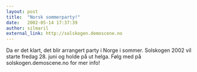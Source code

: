 ```yaml
---
layout: post
title:  "Norsk sommerparty!"
date:   2002-05-14 17:37:39
author: silmaril
external_link: http://solskogen.demoscene.no
---
```

Da er det klart, det blir arrangert party i Norge i sommer. Solskogen
2002 vil starte fredag 28. juni og holde på ut helga. Følg med på
solskogen.demoscene.no for mer info!


